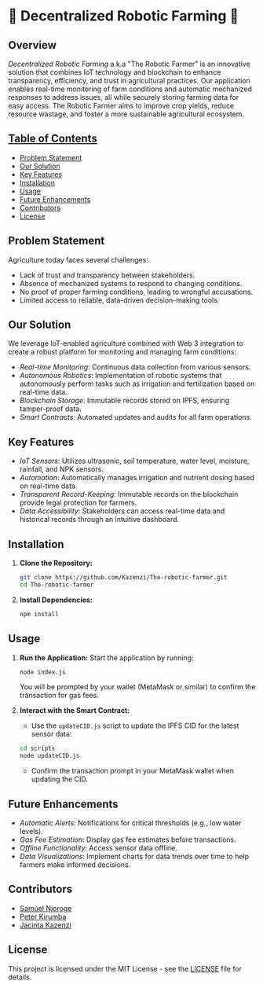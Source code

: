 # 🚜 Decentralized Robotic Farming 🤖

## Overview

*Decentralized Robotic Farming* a.k.a "The Robotic Farmer" is an innovative solution that combines IoT technology and blockchain to enhance transparency, efficiency, and trust in agricultural practices. Our application enables real-time monitoring of farm conditions and automatic mechanized responses to address issues, all while securely storing farming data for easy access. The Robotic Farmer aims to improve crop yields, reduce resource wastage, and foster a more sustainable agricultural ecosystem.

## <u>Table of Contents</u>
- [Problem Statement](#problem-statement)
- [Our Solution](#our-solution)
- [Key Features](#key-features)
- [Installation](#installation)
- [Usage](#usage)
- [Future Enhancements](#future-enhancements)
- [Contributors](#contributors)
- [License](#license)

## Problem Statement

Agriculture today faces several challenges:
- Lack of trust and transparency between stakeholders.
- Absence of mechanized systems to respond to changing conditions.
- No proof of proper farming conditions, leading to wrongful accusations.
- Limited access to reliable, data-driven decision-making tools.

## Our Solution

We leverage IoT-enabled agriculture combined with Web 3 integration to create a robust platform for monitoring and managing farm conditions:
- *Real-time Monitoring*: Continuous data collection from various sensors.
- *Autonomous Robotics*: Implementation of robotic systems that autonomously perform tasks such as irrigation and fertilization based on real-time data.
- *Blockchain Storage*: Immutable records stored on IPFS, ensuring tamper-proof data.
- *Smart Contracts*: Automated updates and audits for all farm operations.

## Key Features

- *IoT Sensors*: Utilizes ultrasonic, soil temperature, water level, moisture, rainfall, and NPK sensors.
- *Automation*: Automatically manages irrigation and nutrient dosing based on real-time data.
- *Transparent Record-Keeping*: Immutable records on the blockchain provide legal protection for farmers.
- *Data Accessibility*: Stakeholders can access real-time data and historical records through an intuitive dashboard.

## Installation

1. **Clone the Repository:**
   ```bash
   git clone https://github.com/Kazenzi/The-robotic-farmer.git
   cd The-robotic-farmer
   ```

2. **Install Dependencies:**
   ```bash
   npm install
   ```

## Usage

1. **Run the Application:** Start the application by running:
   ```bash
   node index.js
   ```
   You will be prompted by your wallet (MetaMask or similar) to confirm the transaction for gas fees.

2. **Interact with the Smart Contract:**
   - Use the `updateCID.js` script to update the IPFS CID for the latest sensor data:
   ```bash
   cd scripts
   node updateCID.js
   ```
   - Confirm the transaction prompt in your MetaMask wallet when updating the CID.

## Future Enhancements

- *Automatic Alerts*: Notifications for critical thresholds (e.g., low water levels).
- *Gas Fee Estimation*: Display gas fee estimates before transactions.
- *Offline Functionality*: Access sensor data offline.
- *Data Visualizations*: Implement charts for data trends over time to help farmers make informed decisions.

## Contributors

- [Samuel Njoroge](https://github.com/sammmmlikescoding)
- [Peter Kirumba](https://github.com/kirushpeter)
- [Jacinta Kazenzi](https://github.com/Kazenzi)

## License

This project is licensed under the MIT License - see the [LICENSE](LICENSE) file for details.
